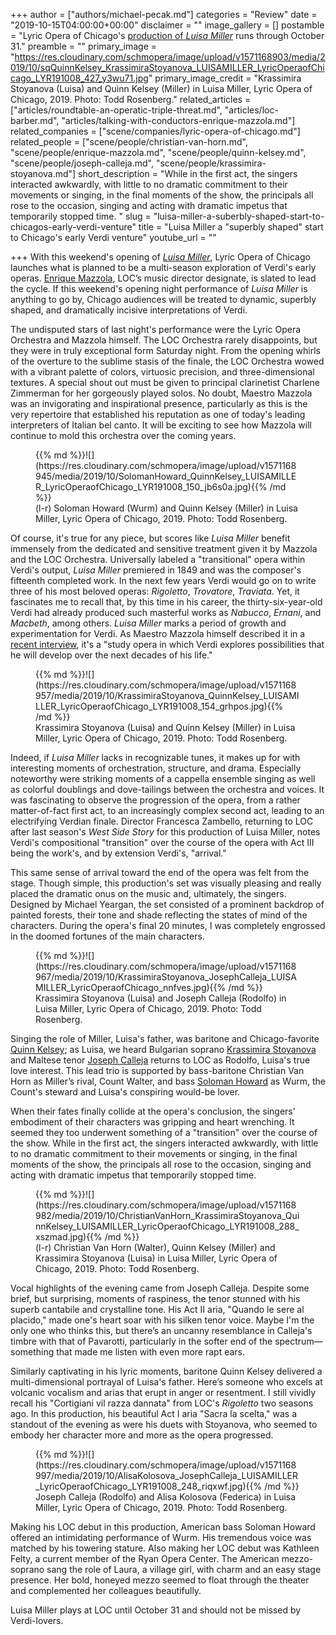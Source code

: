 +++
author = ["authors/michael-pecak.md"]
categories = "Review"
date = "2019-10-15T04:00:00+00:00"
disclaimer = ""
image_gallery = []
postamble = "Lyric Opera of Chicago's [production of _Luisa Miller_](https://www.lyricopera.org/productions/2019-20/luisa-miller/) runs through October 31."
preamble = ""
primary_image = "https://res.cloudinary.com/schmopera/image/upload/v1571168903/media/2019/10/sqQuinnKelsey_KrassimiraStoyanova_LUISAMILLER_LyricOperaofChicago_LYR191008_427_y3wu71.jpg"
primary_image_credit = "Krassimira Stoyanova (Luisa) and Quinn Kelsey (Miller) in Luisa Miller, Lyric Opera of Chicago, 2019. Photo: Todd Rosenberg."
related_articles = ["articles/roundtable-an-operatic-triple-threat.md", "articles/loc-barber.md", "articles/talking-with-conductors-enrique-mazzola.md"]
related_companies = ["scene/companies/lyric-opera-of-chicago.md"]
related_people = ["scene/people/christian-van-horn.md", "scene/people/enrique-mazzola.md", "scene/people/quinn-kelsey.md", "scene/people/joseph-calleja.md", "scene/people/krassimira-stoyanova.md"]
short_description = "While in the first act, the singers interacted awkwardly, with little to no dramatic commitment to their movements or singing, in the final moments of the show, the principals all rose to the occasion, singing and acting with dramatic impetus that temporarily stopped time. "
slug = "luisa-miller-a-suberbly-shaped-start-to-chicagos-early-verdi-venture"
title = "Luisa Miller a \"superbly shaped\" start to Chicago's early Verdi venture"
youtube_url = ""

+++
With this weekend's opening of [_Luisa Miller_](https://www.lyricopera.org/productions/2019-20/luisa-miller/), Lyric Opera of Chicago launches what is planned to be a multi-season exploration of Verdi's early operas. [Enrique Mazzola](/talking-with-conductors-enrique-mazzola/), LOC’s music director designate, is slated to lead the cycle. If this weekend's opening night performance of _Luisa Miller_ is anything to go by, Chicago audiences will be treated to dynamic, superbly shaped, and dramatically incisive interpretations of Verdi.

The undisputed stars of last night's performance were the Lyric Opera Orchestra and Mazzola himself. The LOC Orchestra rarely disappoints, but they were in truly exceptional form Saturday night. From the opening whirls of the overture to the sublime stasis of the finale, the LOC Orchestra wowed with a vibrant palette of colors, virtuosic precision, and three-dimensional textures. A special shout out must be given to principal clarinetist Charlene Zimmerman for her gorgeously played solos. No doubt, Maestro Mazzola was an invigorating and inspirational presence, particularly as this is the very repertoire that established his reputation as one of today's leading interpreters of Italian bel canto. It will be exciting to see how Mazzola will continue to mold this orchestra over the coming years.

<figure data-type="image">{{% md %}}![](https://res.cloudinary.com/schmopera/image/upload/v1571168945/media/2019/10/SolomanHoward_QuinnKelsey_LUISAMILLER_LyricOperaofChicago_LYR191008_150_jb6s0a.jpg){{% /md %}}

<figcaption>(l-r) Soloman Howard (Wurm) and Quinn Kelsey (Miller) in Luisa Miller, Lyric Opera of Chicago, 2019. Photo: Todd Rosenberg.</figcaption>

</figure>

Of course, it's true for any piece, but scores like _Luisa Miller_ benefit immensely from the dedicated and sensitive treatment given it by Mazzola and the LOC Orchestra. Universally labeled a "transitional" opera within Verdi's output, _Luisa Miller_ premiered in 1849 and was the composer's fifteenth completed work. In the next few years Verdi would go on to write three of his most beloved operas: _Rigoletto_, _Trovatore_, _Traviata_. Yet, it fascinates me to recall that, by this time in his career, the thirty-six-year-old Verdi had already produced such masterful works as _Nabucco_, _Ernani_, and _Macbeth_, among others. _Luisa Miller_ marks a period of growth and experimentation for Verdi. As Maestro Mazzola himself described it in a [recent interview](/talking-with-conductors-enrique-mazzola/), it's a "study opera in which Verdi explores possibilities that he will develop over the next decades of his life."

<figure data-type="image">{{% md %}}![](https://res.cloudinary.com/schmopera/image/upload/v1571168957/media/2019/10/KrassimiraStoyanova_QuinnKelsey_LUISAMILLER_LyricOperaofChicago_LYR191008_154_grhpos.jpg){{% /md %}}

<figcaption>Krassimira Stoyanova (Luisa) and Quinn Kelsey (Miller) in Luisa Miller, Lyric Opera of Chicago, 2019. Photo: Todd Rosenberg.</figcaption>

</figure>

Indeed, if _Luisa Miller_ lacks in recognizable tunes, it makes up for with interesting moments of orchestration, structure, and drama. Especially noteworthy were striking moments of a cappella ensemble singing as well as colorful doublings and dove-tailings between the orchestra and voices. It was fascinating to observe the progression of the opera, from a rather matter-of-fact first act, to an increasingly complex second act, leading to an electrifying Verdian finale. Director Francesca Zambello, returning to LOC after last season's _West Side Story_ for this production of Luisa Miller, notes Verdi's compositional "transition" over the course of the opera with Act III being the work's, and by extension Verdi's, "arrival."

This same sense of arrival toward the end of the opera was felt from the stage. Though simple, this production's set was visually pleasing and really placed the dramatic onus on the music and, ultimately, the singers. Designed by Michael Yeargan, the set consisted of a prominent backdrop of painted forests, their tone and shade reflecting the states of mind of the characters. During the opera's final 20 minutes, I was completely engrossed in the doomed fortunes of the main characters.

<figure data-type="image">{{% md %}}![](https://res.cloudinary.com/schmopera/image/upload/v1571168967/media/2019/10/KrassimiraStoyanova_JosephCalleja_LUISAMILLER_LyricOperaofChicago_nnfves.jpg){{% /md %}}

<figcaption>Krassimira Stoyanova (Luisa) and Joseph Calleja (Rodolfo) in Luisa Miller, Lyric Opera of Chicago, 2019. Photo: Todd Rosenberg.</figcaption>

</figure>

Singing the role of Miller, Luisa's father, was baritone and Chicago-favorite [Quinn Kelsey](/scene/people/quinn-kelsey/); as Luisa, we heard Bulgarian soprano [Krassimira Stoyanova](/scene/people/krassimira-stoyanova/) and Maltese tenor [Joseph Calleja](/scene/people/joseph-calleja/) returns to LOC as Rodolfo, Luisa's true love interest. This lead trio is supported by bass-baritone Christian Van Horn as Miller’s rival, Count Walter, and bass [Soloman Howard](/scene/people/soloman-howard/) as Wurm, the Count's steward and Luisa's conspiring would-be lover.

When their fates finally collide at the opera's conclusion, the singers' embodiment of their characters was gripping and heart wrenching. It seemed they too underwent something of a "transition" over the course of the show. While in the first act, the singers interacted awkwardly, with little to no dramatic commitment to their movements or singing, in the final moments of the show, the principals all rose to the occasion, singing and acting with dramatic impetus that temporarily stopped time.

<figure data-type="image">{{% md %}}![](https://res.cloudinary.com/schmopera/image/upload/v1571168982/media/2019/10/ChristianVanHorn_KrassimiraStoyanova_QuinnKelsey_LUISAMILLER_LyricOperaofChicago_LYR191008_288_xszmad.jpg){{% /md %}}

<figcaption>(l-r) Christian Van Horn (Walter), Quinn Kelsey (Miller) and Krassimira Stoyanova (Luisa) in Luisa Miller, Lyric Opera of Chicago, 2019. Photo: Todd Rosenberg.</figcaption>

</figure>

Vocal highlights of the evening came from Joseph Calleja. Despite some brief, but surprising, moments of raspiness, the tenor stunned with his superb cantabile and crystalline tone. His Act II aria, "Quando le sere al placido," made one's heart soar with his silken tenor voice. Maybe I'm the only one who thinks this, but there’s an uncanny resemblance in Calleja's timbre with that of Pavarotti, particularly in the softer end of the spectrum—something that made me listen with even more rapt ears.

Similarly captivating in his lyric moments, baritone Quinn Kelsey delivered a multi-dimensional portrayal of Luisa's father. Here’s someone who excels at volcanic vocalism and arias that erupt in anger or resentment. I still vividly recall his "Cortigiani vil razza dannata" from LOC's _Rigoletto_ two seasons ago. In this production, his beautiful Act I aria "Sacra la scelta," was a standout of the evening as were his duets with Stoyanova, who seemed to embody her character more and more as the opera progressed.

<figure data-type="image">{{% md %}}![](https://res.cloudinary.com/schmopera/image/upload/v1571168997/media/2019/10/AlisaKolosova_JosephCalleja_LUISAMILLER_LyricOperaofChicago_LYR191008_248_riqxwf.jpg){{% /md %}}

<figcaption>Joseph Calleja (Rodolfo) and Alisa Kolosova (Federica) in Luisa Miller, Lyric Opera of Chicago, 2019. Photo: Todd Rosenberg.</figcaption>

</figure>

Making his LOC debut in this production, American bass Soloman Howard offered an intimidating performance of Wurm. His tremendous voice was matched by his towering stature. Also making her LOC debut was Kathleen Felty, a current member of the Ryan Opera Center. The American mezzo-soprano sang the role of Laura, a village girl, with charm and an easy stage presence. Her bold, honeyed mezzo seemed to float through the theater and complemented her colleagues beautifully.

Luisa Miller plays at LOC until October 31 and should not be missed by Verdi-lovers.